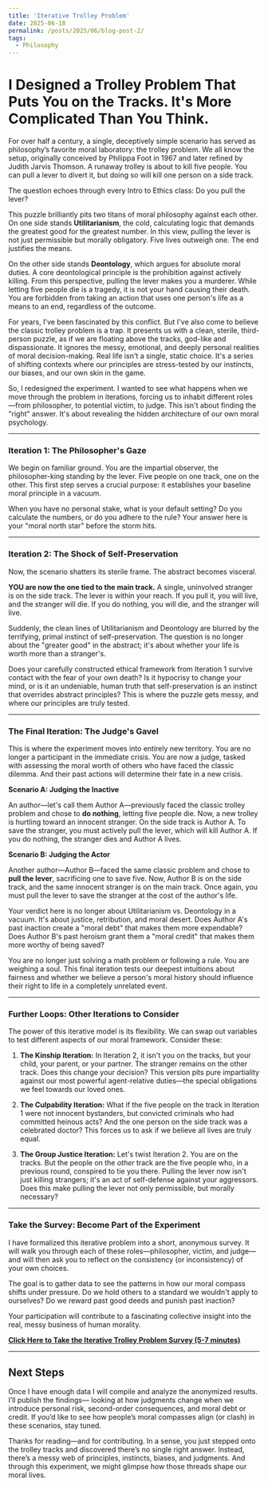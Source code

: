```yaml
---
title: 'Iterative Trolley Problem'
date: 2025-06-18
permalink: /posts/2025/06/blog-post-2/
tags:
  - Philosophy
---
```


# I Designed a Trolley Problem That Puts You on the Tracks. It's More Complicated Than You Think.

For over half a century, a single, deceptively simple scenario has served as philosophy’s favorite moral laboratory: the trolley problem. We all know the setup, originally conceived by Philippa Foot in 1967 and later refined by Judith Jarvis Thomson. A runaway trolley is about to kill five people. You can pull a lever to divert it, but doing so will kill one person on a side track.

The question echoes through every Intro to Ethics class: Do you pull the lever?

This puzzle brilliantly pits two titans of moral philosophy against each other. On one side stands **Utilitarianism**, the cold, calculating logic that demands the greatest good for the greatest number. In this view, pulling the lever is not just permissible but morally obligatory. Five lives outweigh one. The end justifies the means.

On the other side stands **Deontology**, which argues for absolute moral duties. A core deontological principle is the prohibition against actively killing. From this perspective, pulling the lever makes you a murderer. While letting five people die is a tragedy, it is not your hand causing their death. You are forbidden from taking an action that uses one person's life as a means to an end, regardless of the outcome.

  

For years, I've been fascinated by this conflict. But I've also come to believe the classic trolley problem is a trap. It presents us with a clean, sterile, third-person puzzle, as if we are floating above the tracks, god-like and dispassionate. It ignores the messy, emotional, and deeply personal realities of moral decision-making. Real life isn't a single, static choice. It's a series of shifting contexts where our principles are stress-tested by our instincts, our biases, and our own skin in the game.

So, I redesigned the experiment. I wanted to see what happens when we move through the problem in iterations, forcing us to inhabit different roles—from philosopher, to potential victim, to judge. This isn't about finding the "right" answer. It's about revealing the hidden architecture of our own moral psychology.

---

### **Iteration 1: The Philosopher's Gaze**

We begin on familiar ground. You are the impartial observer, the philosopher-king standing by the lever. Five people on one track, one on the other. This first step serves a crucial purpose: it establishes your baseline moral principle in a vacuum.

When you have no personal stake, what is your default setting? Do you calculate the numbers, or do you adhere to the rule? Your answer here is your "moral north star" before the storm hits.

---

### **Iteration 2: The Shock of Self-Preservation**

Now, the scenario shatters its sterile frame. The abstract becomes visceral.

**YOU are now the one tied to the main track.** A single, uninvolved stranger is on the side track. The lever is within your reach. If you pull it, you will live, and the stranger will die. If you do nothing, you will die, and the stranger will live.

Suddenly, the clean lines of Utilitarianism and Deontology are blurred by the terrifying, primal instinct of self-preservation. The question is no longer about the "greater good" in the abstract; it's about whether your life is worth more than a stranger's.

Does your carefully constructed ethical framework from Iteration 1 survive contact with the fear of your own death? Is it hypocrisy to change your mind, or is it an undeniable, human truth that self-preservation is an instinct that overrides abstract principles? This is where the puzzle gets messy, and where our principles are truly tested.

---

### **The Final Iteration: The Judge's Gavel**

This is where the experiment moves into entirely new territory. You are no longer a participant in the immediate crisis. You are now a judge, tasked with assessing the moral worth of others who have faced the classic dilemma. And their past actions will determine their fate in a new crisis.

**Scenario A: Judging the Inactive**

An author—let's call them Author A—previously faced the classic trolley problem and chose to **do nothing**, letting five people die. Now, a new trolley is hurtling toward an innocent stranger. On the side track is Author A. To save the stranger, you must actively pull the lever, which will kill Author A. If you do nothing, the stranger dies and Author A lives.

**Scenario B: Judging the Actor**

Another author—Author B—faced the same classic problem and chose to **pull the lever**, sacrificing one to save five. Now, Author B is on the side track, and the same innocent stranger is on the main track. Once again, you must pull the lever to save the stranger at the cost of the author's life.

Your verdict here is no longer about Utilitarianism vs. Deontology in a vacuum. It's about justice, retribution, and moral desert. Does Author A's past inaction create a "moral debt" that makes them more expendable? Does Author B's past heroism grant them a "moral credit" that makes them more worthy of being saved?

You are no longer just solving a math problem or following a rule. You are weighing a soul. This final iteration tests our deepest intuitions about fairness and whether we believe a person's moral history should influence their right to life in a completely unrelated event.

---

### Further Loops: Other Iterations to Consider

The power of this iterative model is its flexibility. We can swap out variables to test different aspects of our moral framework. Consider these:

1. **The Kinship Iteration:** In Iteration 2, it isn't you on the tracks, but your child, your parent, or your partner. The stranger remains on the other track. Does this change your decision? This version pits pure impartiality against our most powerful agent-relative duties—the special obligations we feel towards our loved ones.

2. **The Culpability Iteration:** What if the five people on the track in Iteration 1 were not innocent bystanders, but convicted criminals who had committed heinous acts? And the one person on the side track was a celebrated doctor? This forces us to ask if we believe all lives are truly equal.

3. **The Group Justice Iteration:** Let's twist Iteration 2. You are on the tracks. But the people on the _other_ track are the five people who, in a previous round, conspired to tie you there. Pulling the lever now isn't just killing strangers; it's an act of self-defense against your aggressors. Does this make pulling the lever not only permissible, but morally necessary?
---
### **Take the Survey: Become Part of the Experiment**

I have formalized this iterative problem into a short, anonymous survey. It will walk you through each of these roles—philosopher, victim, and judge—and will then ask you to reflect on the consistency (or inconsistency) of your own choices.

The goal is to gather data to see the patterns in how our moral compass shifts under pressure. Do we hold others to a standard we wouldn't apply to ourselves? Do we reward past good deeds and punish past inaction?

Your participation will contribute to a fascinating collective insight into the real, messy business of human morality.
  
**[Click Here to Take the Iterative Trolley Problem Survey (5-7 minutes)](https://forms.gle/Vbi7aVo8wXKyo18Y9)**
 
---

## Next Steps

Once I have enough data I will compile and analyze the anonymized results. I’ll publish the findings— looking at how judgments change when we introduce personal risk, second-order consequences, and moral debt or credit. If you’d like to see how people’s moral compasses align (or clash) in these scenarios, stay tuned.

Thanks for reading—and for contributing. In a sense, you just stepped onto the trolley tracks and discovered there’s no single right answer. Instead, there’s a messy web of principles, instincts, biases, and judgments. And through this experiment, we might glimpse how those threads shape our moral lives.